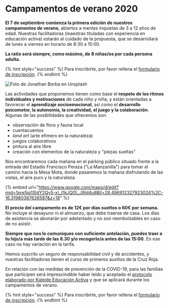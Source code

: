 # Campamentos de verano 2020

**El 7 de septiembre comienza la primera edición de nuestros campamentos de verano**, abiertos a mentes inquietas de 3 a 12 años de edad. Nuestras facilitadoras \(maestras tituladas con experiencia en educación activa\) estarán al cuidado de la propuesta, que se desarrollará de lunes a viernes en horario de 8:30 a 15:00. 

**La ratio será siempre, como máximo, de 8 niñas/os por cada persona adulta.**

{% hint style="success" %}
Para inscribirte, por favor rellena el [formulario de inscripción](https://docs.google.com/forms/d/e/1FAIpQLSfo7ufuzX1EEBbOnrfvOM-tTNKkaVICXkk6d7REUms16Wd2Ww/viewform?usp=sf_link).
{% endhint %}

![Foto de Jonathan Borba en Unsplash](.gitbook/assets/jonathan-borba-zfabk1ar5-a-unsplash.jpg)

Las actividades que proponemos tienen como base el **respeto de los ritmos individuales y motivaciones** de cada niño y niña, y están orientadas a favorecer el **aprendizaje socioemocional**, así como el **desarrollo psicomotor, la autonomía, la creatividad, el juego y la colaboración**. Algunas de las posibilidades que ofrecemos son:

* observación de flora y fauna local
* cuentacuentos
* _land art_ \(arte efímero en la naturaleza\)
* juegos colaborativos
* pintura al aire libre
* creación con elementos de la naturaleza y "piezas sueltas"

Nos encontraremos cada mañana en el párking público situado frente a la entrada del Estadio Francisco Peraza \("La Manzanilla"\) para tomar el camino hacia la Mesa Mota, donde pasaremos la mañana disfrutando de las vistas, el aire puro y la naturaleza. 

{% embed url="https://www.google.com/maps/d/edit?mid=1pre5ip1SIdY2Qy5-x\_t1kJQG\_J9Id4u8&ll=28.496912327923024%2C-16.31980387626587&z=18" %}

**El precio del campamento es de 12€ por días sueltos o 60€ por semana.** No incluye el desayuno ni el almuerzo, que debe traerse de casa. Los días de asistencia se abonarán por adelantado y no son reembolsables en caso de no asistir.

**Siempre que nos lo comuniques con suficiente antelación, puedes traer a tu hijo/a más tarde de las 8.30 y/o recogerlo/a antes de las 15:00.** En ese caso no hay variación en la tarifa.

Hemos suscrito un seguro de responsabilidad civil y de accidentes, y nuestras facilitadoras tienen el curso de primeros auxilios de la Cruz Roja. 

En relación con las medidas de prevención de la COVID-19, para las familias que participen será imprescindible haber leído y aceptado el [protocolo elaborado por Kaleide Educación Activa](protocolo-para-la-prevencion-de-la-covid-19.md) y que se aplicará durante los campamentos de verano.

{% hint style="success" %}
Para inscribirte, por favor rellena el [formulario de inscripción](https://docs.google.com/forms/d/e/1FAIpQLSfo7ufuzX1EEBbOnrfvOM-tTNKkaVICXkk6d7REUms16Wd2Ww/viewform?usp=sf_link).
{% endhint %}



